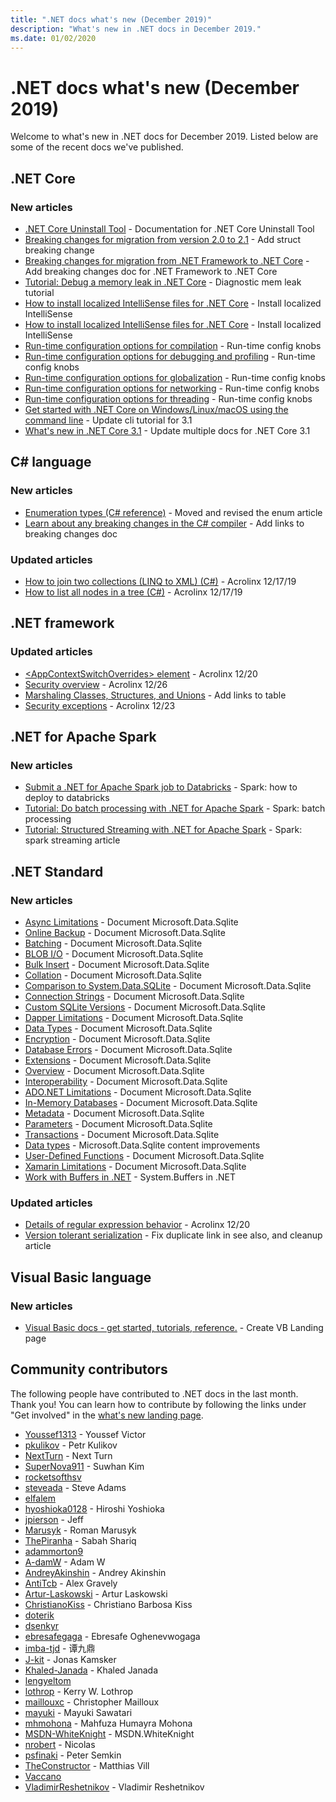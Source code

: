 ```yaml
---
title: ".NET docs what's new (December 2019)"
description: "What's new in .NET docs in December 2019."
ms.date: 01/02/2020
---
```


# .NET docs what's new (December 2019)

Welcome to what's new in .NET docs for December 2019. Listed below are some of the recent docs we've published.

## .NET Core

### New articles

- [.NET Core Uninstall Tool](../core/additional-tools/uninstall-tool.md) - Documentation for .NET Core Uninstall Tool
- [Breaking changes for migration from version 2.0 to 2.1](../core/compatibility/2.0-2.1.md) - Add struct breaking change
- [Breaking changes for migration from .NET Framework to .NET Core](../core/compatibility/fx-core.md) - Add breaking changes doc for .NET Framework to .NET Core
- [Tutorial: Debug a memory leak in .NET Core](../core/diagnostics/debug-memory-leak.md) - Diagnostic mem leak tutorial
- [How to install localized IntelliSense files for .NET Core](../core/install/localized-intellisense.md) - Install localized IntelliSense
- [How to install localized IntelliSense files for .NET Core](../core/install/localized-intellisense.md) - Install localized IntelliSense
- [Run-time configuration options for compilation](../core/run-time-config/compilation.md) - Run-time config knobs
- [Run-time configuration options for debugging and profiling](../core/run-time-config/debugging-profiling.md) - Run-time config knobs
- [Run-time configuration options for globalization](../core/run-time-config/globalization.md) - Run-time config knobs
- [Run-time configuration options for networking](../core/run-time-config/networking.md) - Run-time config knobs
- [Run-time configuration options for threading](../core/run-time-config/threading.md) - Run-time config knobs
- [Get started with .NET Core on Windows/Linux/macOS using the command line](../core/tutorials/cli-create-console-app.md) - Update cli tutorial for 3.1
- [What's new in .NET Core 3.1](../core/whats-new/dotnet-core-3-1.md) - Update multiple docs for .NET Core 3.1

## C# language

### New articles

- [Enumeration types (C# reference)](../csharp/language-reference/builtin-types/enum.md) - Moved and revised the enum article
- [Learn about any breaking changes in the C# compiler](../csharp/whats-new/breaking-changes.md) - Add links to breaking changes doc

### Updated articles

- [How to join two collections (LINQ to XML) (C#)](../csharp/programming-guide/concepts/linq/how-to-join-two-collections-linq-to-xml.md) - Acrolinx 12/17/19
- [How to list all nodes in a tree (C#)](../csharp/programming-guide/concepts/linq/how-to-list-all-nodes-in-a-tree.md) - Acrolinx 12/17/19

## .NET framework

### Updated articles

- [\<AppContextSwitchOverrides> element](../framework/configure-apps/file-schema/runtime/appcontextswitchoverrides-element.md) - Acrolinx 12/20
- [Security overview](../framework/data/adonet/security-overview.md) - Acrolinx 12/26
- [Marshaling Classes, Structures, and Unions](../framework/interop/marshaling-classes-structures-and-unions.md) - Add links to table
- [Security exceptions](../framework/wcf/diagnostics/exceptions-reference/security-exceptions.md) - Acrolinx 12/23

## .NET for Apache Spark

### New articles

- [Submit a .NET for Apache Spark job to Databricks](../spark/how-to-guides/databricks-deploy-methods.md) - Spark: how to deploy to databricks
- [Tutorial: Do batch processing with .NET for Apache Spark](../spark/tutorials/batch-processing.md) - Spark: batch processing
- [Tutorial: Structured Streaming with .NET for Apache Spark](../spark/tutorials/streaming.md) - Spark: spark streaming article

## .NET Standard

### New articles

- [Async Limitations](../standard/data/sqlite/async.md) - Document Microsoft.Data.Sqlite
- [Online Backup](../standard/data/sqlite/backup.md) - Document Microsoft.Data.Sqlite
- [Batching](../standard/data/sqlite/batching.md) - Document Microsoft.Data.Sqlite
- [BLOB I/O](../standard/data/sqlite/blob-io.md) - Document Microsoft.Data.Sqlite
- [Bulk Insert](../standard/data/sqlite/bulk-insert.md) - Document Microsoft.Data.Sqlite
- [Collation](../standard/data/sqlite/collation.md) - Document Microsoft.Data.Sqlite
- [Comparison to System.Data.SQLite](../standard/data/sqlite/compare.md) - Document Microsoft.Data.Sqlite
- [Connection Strings](../standard/data/sqlite/connection-strings.md) - Document Microsoft.Data.Sqlite
- [Custom SQLite Versions](../standard/data/sqlite/custom-versions.md) - Document Microsoft.Data.Sqlite
- [Dapper Limitations](../standard/data/sqlite/dapper-limitations.md) - Document Microsoft.Data.Sqlite
- [Data Types](../standard/data/sqlite/types.md) - Document Microsoft.Data.Sqlite
- [Encryption](../standard/data/sqlite/encryption.md) - Document Microsoft.Data.Sqlite
- [Database Errors](../standard/data/sqlite/database-errors.md) - Document Microsoft.Data.Sqlite
- [Extensions](../standard/data/sqlite/extensions.md) - Document Microsoft.Data.Sqlite
- [Overview](../standard/data/sqlite/index.md) - Document Microsoft.Data.Sqlite
- [Interoperability](../standard/data/sqlite/interop.md) - Document Microsoft.Data.Sqlite
- [ADO.NET Limitations](../standard/data/sqlite/adonet-limitations.md) - Document Microsoft.Data.Sqlite
- [In-Memory Databases](../standard/data/sqlite/in-memory-databases.md) - Document Microsoft.Data.Sqlite
- [Metadata](../standard/data/sqlite/metadata.md) - Document Microsoft.Data.Sqlite
- [Parameters](../standard/data/sqlite/parameters.md) - Document Microsoft.Data.Sqlite
- [Transactions](../standard/data/sqlite/transactions.md) - Document Microsoft.Data.Sqlite
- [Data types](../standard/data/sqlite/types.md) - Microsoft.Data.Sqlite content improvements
- [User-Defined Functions](../standard/data/sqlite/user-defined-functions.md) - Document Microsoft.Data.Sqlite
- [Xamarin Limitations](../standard/data/sqlite/xamarin.md) - Document Microsoft.Data.Sqlite
- [Work with Buffers in .NET](../standard/io/buffers.md) - System.Buffers in .NET

### Updated articles

- [Details of regular expression behavior](../standard/base-types/details-of-regular-expression-behavior.md) - Acrolinx 12/20
- [Version tolerant serialization](../standard/serialization/version-tolerant-serialization.md) - Fix duplicate link in see also, and cleanup article

## Visual Basic language

### New articles

- [Visual Basic docs - get started, tutorials, reference.](../visual-basic/index.yml) - Create VB Landing page

## Community contributors

The following people have contributed to .NET docs in the last month. Thank you! You can learn how to contribute by following the links under "Get involved" in the [what's new landing page](index.yml).

- [Youssef1313](https://github.com/Youssef1313)  - Youssef Victor
- [pkulikov](https://github.com/pkulikov)  - Petr Kulikov
- [NextTurn](https://github.com/NextTurn)  - Next Turn
- [SuperNova911](https://github.com/SuperNova911)  - Suwhan Kim
- [rocketsofthsv](https://github.com/rocketsofthsv) 
- [steveada](https://github.com/steveada)  - Steve Adams
- [elfalem](https://github.com/elfalem) 
- [hyoshioka0128](https://github.com/hyoshioka0128)  - Hiroshi Yoshioka
- [jpierson](https://github.com/jpierson)  - Jeff
- [Marusyk](https://github.com/Marusyk)  - Roman Marusyk
- [ThePiranha](https://github.com/ThePiranha)  - Sabah Shariq
- [adammorton9](https://github.com/adammorton9) 
- [A-damW](https://github.com/A-damW)  - Adam W
- [AndreyAkinshin](https://github.com/AndreyAkinshin)  - Andrey Akinshin
- [AntiTcb](https://github.com/AntiTcb)  - Alex Gravely
- [Artur-Laskowski](https://github.com/Artur-Laskowski)  - Artur Laskowski
- [ChristianoKiss](https://github.com/ChristianoKiss)  - Christiano Barbosa Kiss
- [doterik](https://github.com/doterik) 
- [dsenkyr](https://github.com/dsenkyr) 
- [ebresafegaga](https://github.com/ebresafegaga)  - Ebresafe Oghenevwogaga
- [imba-tjd](https://github.com/imba-tjd)  - 谭九鼎
- [J-kit](https://github.com/J-kit)  - Jonas Kamsker
- [Khaled-Janada](https://github.com/Khaled-Janada)  - Khaled Janada
- [lengyeltom](https://github.com/lengyeltom) 
- [lothrop](https://github.com/lothrop)  - Kerry W. Lothrop
- [maillouxc](https://github.com/maillouxc)  - Christopher Mailloux
- [mayuki](https://github.com/mayuki)  - Mayuki Sawatari
- [mhmohona](https://github.com/mhmohona)  - Mahfuza Humayra Mohona
- [MSDN-WhiteKnight](https://github.com/MSDN-WhiteKnight)  - MSDN.WhiteKnight
- [nrobert](https://github.com/nrobert)  - Nicolas
- [psfinaki](https://github.com/psfinaki)  - Peter Semkin
- [TheConstructor](https://github.com/TheConstructor)  - Matthias Vill
- [Vaccano](https://github.com/Vaccano) 
- [VladimirReshetnikov](https://github.com/VladimirReshetnikov)  - Vladimir Reshetnikov
